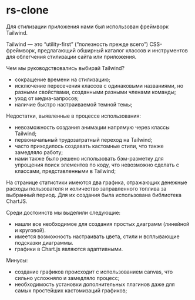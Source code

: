 # rs-clone

Для стилизации приложения нами был использован фреймворк Tailwind.

Tailwind — это “utility-first” (“полезность прежде всего”) CSS-фреймворк, предлагающий обширный каталог классов и инструментов для облегчения стилизации сайта или приложения.

Чем мы руководствовались выбирай Tailwind? 
- сокращение времени на стилизацию;
- исключение пересечения классов с одинаковыми названиями, но разными свойствами, созданными разными членами команды;
- уход от медиа-запросов;
- наличие быстро настраиваемой темной темы;

Недостатки, выявленные в процессе использования:
- невозможность создания анимации напрямую через классы Tailwind;
- первоначальный трудозатратный переход на Tailwind;
- часто приходилось создавать кастомные стили, что также замедляло работу;
- нами также было решено использовать бэм-разметку для упрощения поиск элементов по коду, что невозможно сделать с классами, представленными в Tailwind;

На странице статистики имеются два графика, отражающих денежные расходы пользователя и количество заправленного топлива за выбранный период. Для их создания была использована библиотека ChartJS. 

Среди достоинств мы выделили следующие:
- нашли все необходимое для создания простых диаграмм (линейной и круговой).
- имеется возможность настраивать цвета, стили и всплывающие подсказки диаграммы.
- графики в Chart.js являются адаптивными.

Минусы: 
- создание графиков происходит с использованием canvas, что сильно усложняло и замедляло процесс;
- необходимость установки дополнительных плагинов даже для самых простейших кастомизаций графиков;

